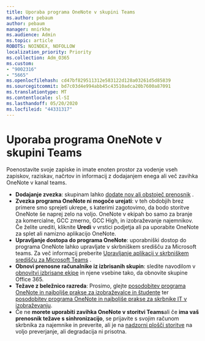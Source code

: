 ```yaml
---
title: Uporaba programa OneNote v skupini Teams
ms.author: pebaum
author: pebaum
manager: mnirkhe
ms.audience: Admin
ms.topic: article
ROBOTS: NOINDEX, NOFOLLOW
localization_priority: Priority
ms.collection: Adm_O365
ms.custom:
- "9002316"
- "5665"
ms.openlocfilehash: cd47bf829511312e583122d128a03261d5d85839
ms.sourcegitcommit: bd7c03d4e994abb45c43510adca20b7600a87091
ms.translationtype: MT
ms.contentlocale: sl-SI
ms.lasthandoff: 05/20/2020
ms.locfileid: "44331317"
---
```

# <a name="using-onenote-in-teams"></a>Uporaba programa OneNote v skupini Teams

Poenostavite svoje zapiske in imate enoten prostor za vodenje vseh zapiskov, raziskav, načrtov in informacij z dodajanjem enega ali več zavihka OneNote v kanal teams.

- **Dodajanje zvezka**: skupinam lahko [dodate nov ali obstoječ prenosnik](https://support.microsoft.com/en-us/office/add-a-onenote-notebook-to-teams-0ec78cc3-ba3b-4279-a88e-aa40af9865c2) .
- **Zvezka programa OneNote ni mogoče urejati**: v teh obdobjih brez primere smo sprejeti ukrepe, s katerimi zagotovimo, da bodo storitve OneNote še naprej zelo na voljo.  OneNote v ekipah bo samo za branje za komercialne, GCC zmerno, GCC High, in izobraževanje najemnikov. Če želite urediti, kliknite **Uredi** v vrstici podjetja ali pa uporabite OneNote za splet ali namizno aplikacijo OneNote.
- **Upravljanje dostopa do programa OneNote**: uporabniški dostop do programa OneNote lahko upravljate v skrbniškem središču za Microsoft teams. Za več informacij preberite [Upravljanje aplikacij v skrbniškem središču za Microsoft Teams](https://docs.microsoft.com/MicrosoftTeams/manage-apps) .
- **Obnovi prenosne računalnike iz izbrisanih skupin**: sledite navodilom v [obnovitvi izbrisane ekipe](https://docs.microsoft.com/microsoftteams/archive-or-delete-a-team#restore-a-deleted-team) in njene vsebine tako, da obnovite skupine Office 365.
- **Težave z beležnico razreda**: Prosimo, glejte [posodobitev programa OneNote in najboljše prakse za izobraževalce in študente](https://support.office.com/article/onenote-update-and-best-practices-for-educators-and-students-dde775f0-8b06-4263-8b54-1e9ddc3dd146) ter [posodobitev programa OneNote in najboljše prakse za skrbnike IT v izobraževanju](https://support.office.com/article/onenote-update-and-best-practices-for-it-admins-in-education-9d78f2b2-5e25-4288-b597-b4ba463c7b46?ui=en-US&rs=en-US&ad=US).
- Če ne **morete uporabiti zavihka OneNote v storitvi Teams**ali če **ima vaš prenosnik težave s sinhronizacijo**, se prijavite s svojim računom skrbnika za najemnike in preverite, ali je na [nadzorni plošči storitve](https://docs.microsoft.com/office365/enterprise/view-service-health) na voljo preverjanje, ali degradacija ni prisotna.
